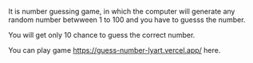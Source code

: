 It is number guessing game, in which the computer will generate any random number betwween 1 to 100 and you have to guesss the number.

You will get only 10 chance to guess the correct number.

You can play game https://guess-number-lyart.vercel.app/ here.
